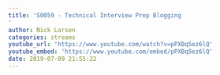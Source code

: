 ```yaml
---
title: 'S0059 - Technical Interview Prep Blogging
'
author: Nick Larsen
categories: streams
youtube_url: 'https://www.youtube.com/watch?v=pPXBq5ez6lQ'
youtube_embed: 'https://www.youtube.com/embed/pPXBq5ez6lQ'
date: 2019-07-09 21:55:22
---
```



